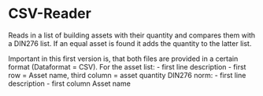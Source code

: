 # CSV-Reader
Reads in a list of building assets with their quantity and compares them with a DIN276 list. If an equal asset is found it adds the quantity to the latter list.

Important in this first version is, that both files are provided in a certain format (Dataformat = CSV). 
For the asset list: - first line description
                    - first row = Asset name, third column = asset quantity
DIN276 norm: - first line description
             - first column Asset name

